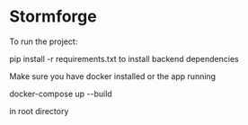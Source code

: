 # Stormforge

To run the project:

pip install -r requirements.txt to install backend dependencies

Make sure you have docker installed or the app running

docker-compose up --build

in root directory
